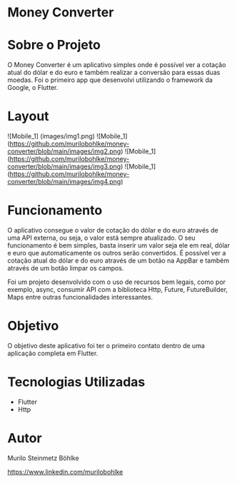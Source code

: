 # Money Converter

# Sobre o Projeto
O Money Converter é um aplicativo simples onde é possível ver a cotação atual do dólar e do euro e também realizar a conversão para essas duas moedas. Foi o primeiro app que desenvolvi utilizando o framework da Google, o Flutter.

# Layout

![Mobile_1] (images/img1.png) ![Mobile_1] (https://github.com/murilobohlke/money-converter/blob/main/images/img2.png) ![Mobile_1] (https://github.com/murilobohlke/money-converter/blob/main/images/img3.png) ![Mobile_1] (https://github.com/murilobohlke/money-converter/blob/main/images/img4.png)

# Funcionamento

O aplicativo consegue o valor de cotação do dólar e do euro através de uma API externa, ou seja, o valor está sempre atualizado. O seu funcionamento é bem simples, basta inserir um valor seja ele em real, dólar e euro que automaticamente os outros serão convertidos. É possível ver a cotação atual do dólar e do euro através de um botão na AppBar e também através de um botão limpar os campos. 

Foi um projeto desenvolvido com o uso de recursos bem legais, como por exemplo, async, consumir API com a biblioteca Http, Future, FutureBuilder, Maps entre outras funcionalidades interessantes.

# Objetivo
O objetivo deste aplicativo foi ter o primeiro contato dentro de uma aplicação completa em Flutter.

# Tecnologias Utilizadas
- Flutter
- Http

# Autor
Murilo Steinmetz Böhlke

https://www.linkedin.com/murilobohlke
